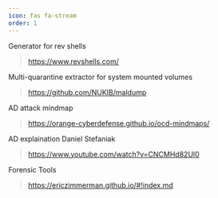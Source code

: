 ```yaml
---
icon: fas fa-stream
order: 1
---
```



 Generator for rev shells 
> <https://www.revshells.com/>

 Multi-quarantine extractor for system mounted volumes 
> <https://github.com/NUKIB/maldump>

AD attack mindmap 
 > <https://orange-cyberdefense.github.io/ocd-mindmaps/>

AD explaination Daniel Stefaniak
 > <https://www.youtube.com/watch?v=CNCMHd82Ul0>

Forensic Tools 
><https://ericzimmerman.github.io/#!index.md>